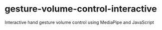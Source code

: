 # gesture-volume-control-interactive
Interactive hand gesture volume control using MediaPipe and JavaScript
